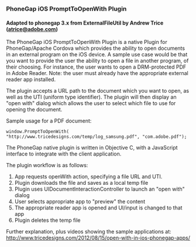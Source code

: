 ### PhoneGap iOS PromptToOpenWith Plugin
#### Adapted to phonegap 3.x from ExternalFileUtil by Andrew Trice (atrice@adobe.com)

The PhoneGap iOS PromptToOpenWith Plugin is a native Plugin for PhoneGap/Apache Cordova which provides the ability to open documents in an external program on the iOS device.   A sample use case would be that you want to provide the user the ability to open a file in another program, of their choosing.   For instance, the user wants to open a DRM-protected PDF in Adobe Reader. Note: the user must already have the appropriate external reader app installed.

The plugin accepts a URL path to the document which you want to open, as well as the UTI (uniform type identifier).  The plugin will then display an "open with" dialog which allows the user to select which file to use for opening the document.

Sample usage for a PDF document:

	window.PromptToOpenWith( "http://www.tricedesigns.com/temp/log_samsung.pdf", "com.adobe.pdf");

The PhoneGap native plugin is written in Objective C, with a JavaScript interface to integrate with the client application.

The plugin workflow is as follows:

1. App requests openWith action, specifying a file URL and UTI.
2. Plugin downloads the file and saves as a local temp file
3. Plugin uses UIDocumentInteractionController to launch an "open with" dialog
4. User selects appropriate app to "preview" the content
5. The appropriate reader app is opened and UI/input is changed to that app
6. Plugin deletes the temp file

Further explanation, plus videos showing the sample applications at:
http://www.tricedesigns.com/2012/08/15/open-with-in-ios-phonegap-apps/